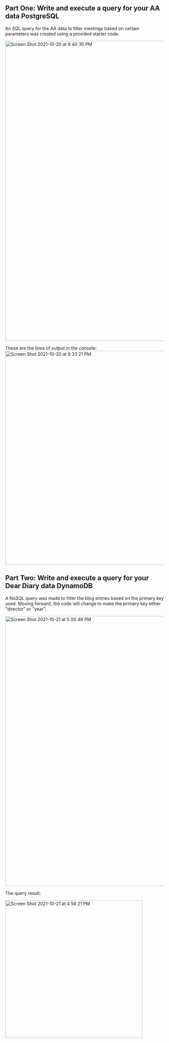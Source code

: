 ## Part One: Write and execute a query for your AA data PostgreSQL

An SQL query for the AA data to filter meetings based on certain parameters was created using a provided starter code. 

<img width="950" alt="Screen Shot 2021-10-20 at 9 40 30 PM" src="https://user-images.githubusercontent.com/87023658/138367649-e7ff533f-ac2a-4d16-a643-acb73853a645.png">

These are the lines of output in the console:
<img width="678" alt="Screen Shot 2021-10-20 at 9 33 21 PM" src="https://user-images.githubusercontent.com/87023658/138367726-923eda91-449f-4e3e-ba04-fa8f9b2d013a.png">

## Part Two: Write and execute a query for your Dear Diary data DynamoDB

A NoSQL query was made to filter the blog entries based on the primary key used. Moving forward, the code will change to make the primary key either "director" or "year".

<img width="855" alt="Screen Shot 2021-10-21 at 5 00 48 PM" src="https://user-images.githubusercontent.com/87023658/138367948-4e0d3bfe-7bb4-411e-8ed8-270a526b2e60.png">

The query result:

<img width="436" alt="Screen Shot 2021-10-21 at 4 58 21 PM" src="https://user-images.githubusercontent.com/87023658/138367997-abce09e5-a07d-4d73-b6c3-8878f2350237.png">
